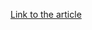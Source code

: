 [Link to the article](https://thehackernews.com/2025/01/new-research-state-of-web-exposure-2025.html)
